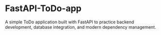 # FastAPI-ToDo-app
A simple ToDo application built with FastAPI to practice backend development, database integration, and modern dependency management.
